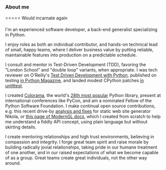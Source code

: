 ### About me

⭐⭐⭐⭐⭐ Would incarnate again

I'm an experienced software developer, a back-end generalist specializing in Python.

I enjoy roles as both an individual contributor, and hands-on technical lead of
small, happy teams, where I deliver business value by putting reliable,
maintainable features into production on a predictable schedule.

I consult and mentor in Test-Driven Development (TDD), favoring the "London
School" and "double loop" variants, when appropriate. I was tech reviewer on O'Reilly's
[Test Driven Development with Python](https://www.oreilly.com/library/view/test-driven-development-with/9781491958698),
published on testing
[in Python Magazine](https://www.tartley.com/posts/acceptance-testing-net-applications-using-ironpython),
and landed modest CPython patches [in unitttest](https://github.com/python/cpython/commit/1341bb0019868345bab8adff94263c81e1d66eae).

I created
[Colorama](https://pypi.python.org/pypi/colorama),
the world's
[28th most popular](https://hugovk.github.io/top-pypi-packages/#colorama)
Python library,
present at international conferences like PyCon, and am a nominated Fellow of the Python Software
Foundation. I make continual open source contributions, e.g. this recent drive-by
[analysis and fixes](https://github.com/getnikola/nikola/issues/3671)
for static web site generator Nikola, or
[this page of ModernGL docs](https://moderngl.readthedocs.io/en/latest/topics/buffer_format.html),
which I created from scratch to help me understand a fiddly API concept, using plain
language but without skirting details.

I create mentoring relationships and high trust environments, believing in compassion
and integrity. I forge great team spirit and raise morale by building radically jovial
relationships, taking pride in our humane treatment of one another, and in our raised
expectations of what we become capable of as a group. Great teams create great
individuals, not the other way around.
